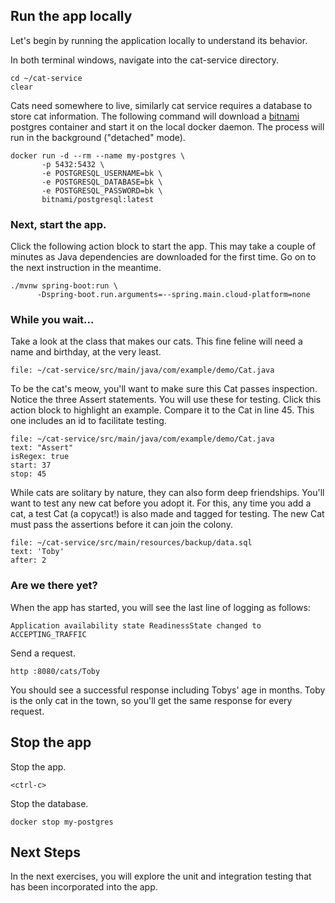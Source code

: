 ## Run the app locally

Let's begin by running the application locally to understand its behavior.

In both terminal windows, navigate into the cat-service directory.
```execute-all
cd ~/cat-service
clear
```

Cats need somewhere to live, similarly cat service requires a database to store cat information.
The following command will download a [bitnami](https://bitnami.com/) postgres container and start it on the local docker daemon.
The process will run in the background ("detached" mode).
```execute-1
docker run -d --rm --name my-postgres \
       -p 5432:5432 \
       -e POSTGRESQL_USERNAME=bk \
       -e POSTGRESQL_DATABASE=bk \
       -e POSTGRESQL_PASSWORD=bk \
       bitnami/postgresql:latest
```

### Next, start the app.

Click the following action block to start the app.
This may take a couple of minutes as Java dependencies are downloaded for the first time.
Go on to the next instruction in the meantime.
```execute-2
./mvnw spring-boot:run \
      -Dspring-boot.run.arguments=--spring.main.cloud-platform=none
```

### While you wait...

Take a look at the class that makes our cats.
This fine feline will need a name and birthday, at the very least.
```editor:open-file
file: ~/cat-service/src/main/java/com/example/demo/Cat.java
```

To be the cat's meow, you'll want to make sure this Cat passes inspection.
Notice the three Assert statements. You will use these for testing.
Click this action block to highlight an example.
Compare it to the Cat in line 45.
This one includes an id to facilitate testing.
```editor:select-matching-text
file: ~/cat-service/src/main/java/com/example/demo/Cat.java
text: "Assert"
isRegex: true
start: 37
stop: 45
```

While cats are solitary by nature, they can also form deep friendships.
You'll want to test any new cat before you adopt it.
For this, any time you add a cat, a test Cat (a copycat!) is also made and tagged for testing.
The new Cat must pass the assertions before it can join the colony.
```editor:select-matching-text
file: ~/cat-service/src/main/resources/backup/data.sql
text: 'Toby'
after: 2
```

### Are we there yet?

When the app has started, you will see the last line of logging as follows:
```
Application availability state ReadinessState changed to ACCEPTING_TRAFFIC
```

Send a request.
```execute-1
http :8080/cats/Toby
```

You should see a successful response including Tobys' age in months. Toby is the only cat in the town, so you'll get the same response for every request.

## Stop the app

Stop the app.
```execute-2
<ctrl-c>
```

Stop the database.
```execute-1
docker stop my-postgres
```

## Next Steps

In the next exercises, you will explore the unit and integration testing that has been incorporated into the app.
